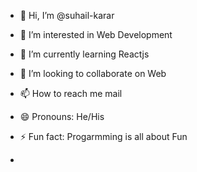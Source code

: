 - 👋 Hi, I’m @suhail-karar
- 👀 I’m interested in Web Development
- 🌱 I’m currently learning Reactjs
- 💞️ I’m looking to collaborate on Web
- 📫 How to reach me mail
- 😄 Pronouns: He/His
- ⚡ Fun fact: Progarmming is all about Fun

- 
<!---
suhail-karar/suhail-karar is a ✨ special ✨ repository because its `README.md` (this file) appears on your GitHub profile.
You can click the Preview link to take a look at your changes.
--->
